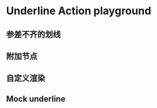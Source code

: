 # Underline Action playground

<script setup>
import Font from './components/Font.vue'
import Attach from './components/Attach.vue'
import RenderInfo from './components/RenderInfo.vue'
import Mock from './components/Mock.vue'
</script>

## 参差不齐的划线

<Font />

## 附加节点

<Attach />

## 自定义渲染

<RenderInfo />

## Mock underline

<Mock />

<style>
  .underline {
      position: relative;
      /* text-decoration-line: underline;
      text-decoration-style: dashed;
      text-decoration-color: rgba(7, 193, 96, .8);
      text-decoration-thickness: 3px; */
      background:transparent url("data:image/svg+xml,%3Csvg width='8' height='2' viewBox='0 0 8 2' fill='none' xmlns='http://www.w3.org/2000/svg'%3E%3Cpath d='M3.25 1.5H0.75C0.335786 1.5 0 1.16421 0 0.75C0 0.335786 0.335786 0 0.75 0H3.25C3.66421 0 4 0.335786 4 0.75C4 1.16421 3.66421 1.5 3.25 1.5Z' fill='%2307C160' fill-opacity='0.5'/%3E%3C/svg%3E%0A") repeat-x 0 100%;
      background-size:auto 2px;
      padding-bottom:2px;
    }

    p {
      overflow: hidden;
    }

    .attach_container {
      position: relative;
    }

    #js_content {
      width: 900px;
    }

    .attach_node {
      position: absolute;
      bottom: 0;
      right: 0
    }
    tr {
      width: 100%;
      text-align: justify;
    }
    td {
      white-space: pre-wrap;
    }
    .wx_img {
      display: inline;
      width: 20px;
      height: 20px;
    }
</style>
